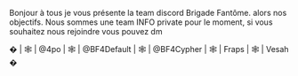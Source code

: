 Bonjour à tous je vous présente la team discord Brigade Fantôme.
alors nos objectifs.
Nous sommes une team INFO private pour le moment, si vous souhaitez nous rejoindre vous pouvez dm


�
| 🕸 | @4po
| 🕸 | @BF4Default
| 🕸 | @BF4Cypher
| 🕸 | Fraps
| 🕸 | Vesah
�
